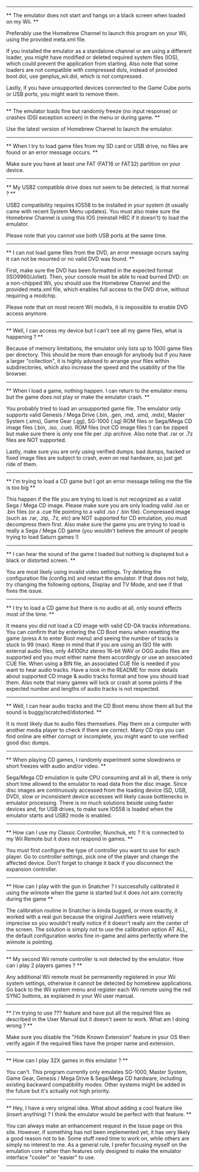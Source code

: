 ----

** The emulator does not start and hangs on a black screen when loaded on my Wii. **

Preferably use the Homebrew Channel to launch this program on your Wii, using the provided meta.xml file.

If you installed the emulator as a standalone channel or are using a different loader, you might have modified or deleted required system files (IOS), which could prevent the application from starting. Also note that some loaders are not compatible with compressed dols, instead of provided boot.dol, use genplus_wii.dol, which is not compressed. 

Lastly, if you have unsupported devices connected to the Game Cube ports or USB ports, you might want to remove them. 

----

** The emulator loads fine but randomly freeze (no input response) or crashes (DSI exception screen) in the menu or during game. **

Use the latest version of Homebrew Channel to launch the emulator. 

----

** When I try to load game files from my SD card or USB drive, no files are found or an error message occurs. **

Make sure you have at least one FAT (FAT16 or FAT32) partition on your device.

----

** My USB2 compatible drive does not seem to be detected, is that normal ? **

USB2 compatibility requires IOS58 to be installed in your system (it usually came with recent System Menu updates). You must also make sure the Homebrew Channel is using this IOS (reinstall HBC if it doesn't) to load the emulator.

Please note that you cannot use both USB ports at the same time.

----

** I can not load game files from the DVD, an error message occurs saying it can not be mounted or no valid DVD was found. **

First, make sure the DVD has been formatted in the expected format (ISO9960/Joliet). Then, your console must be able to read burned DVD: on a non-chipped Wii, you should use the Homebrew Channel and the provided meta.xml file, which enables full access to the DVD drive, without requiring a modchip.

Please note that on most recent Wii models, it is impossible to enable DVD access anymore.

----

** Well, I can access my device but I can't see all my game files, what is happening ? **

Because of memory limitations, the emulator only lists up to 1000 game files per directory. This should be more than enough for anybody but if you have a larger "collection", it is highly advised to arrange your files within subdirectories, which also increase the speed and the usability of the file browser.

----

** When I load a game, nothing happen. I can return to the emulator menu but the game does not play or make the emulator crash. **

You probably tried to load an unsupported game file. The emulator only supports valid Genesis / Mega Drive (.bin, .gen, .md, .smd, .mdx), Master System (.sms), Game Gear (.gg), SG-1000 (.sg) ROM files or Sega/Mega CD image files (.bin, .iso, .cue). ROM files (not CD image files !) can be zipped but make sure there is only one file per .zip archive. Also note that .rar or .7z files are NOT supported.

Lastly, make sure you are only using verified dumps: bad dumps, hacked or fixed image files are subject to crash, even on real hardware, so just get ride of them. 

----

** I'm trying to load a CD game but I got an error message telling me the file is too big **

This happen if the file you are trying to load is not recognized as a valid Sega / Mega CD image. Please make sure you are only loading valid .iso or .bin files (or a .cue file pointing to a valid .iso / .bin file). Compressed image (such as .rar, .zip, .7z, etc) are NOT supported for CD emulation, you must decompress them first. Also make sure the game you are trying to load is really a Sega / Mega CD game (you wouldn't believe the amount of people trying to load Saturn games !)
 
----

** I can hear the sound of the game I loaded but nothing is displayed but a black or distorted screen. **

You are most likely using invalid video settings. Try deleting the configuration file (config.ini) and restart the emulator. If that does not help, try changing the following options, Display and TV Mode, and see if that fixes the issue.

----

** I try to load a CD game but there is no audio at all, only sound effects most of the time. **

It means you did not load a CD image with valid CD-DA tracks informations. You can confirm that by entering the CD Boot menu when resetting the game (press A to enter Boot menu) and seeing the number of tracks is stuck to 99 (max). Keep in mind that if you are using an ISO file with external audio files, only 44100hz stereo 16-bit WAV or OGG audio files are supported and you must either name them accordingly or use an associated CUE file. When using a BIN file, an associated CUE file is needed if you want to hear audio tracks. Have a look in the README for more details about supported CD image & audio tracks format and how you should load them. Also note that many games will lock or crash at some points if the expected number and lengths of audio tracks is not respected.

----

** Well, I can hear audio tracks and the CD Boot menu show them all but the sound is buggy/scratched/distorted. **

It is most likely due to audio files themselves. Play them on a computer with another media player to check if there are correct. Many CD rips you can find online are either corrupt or incomplete, you might want to use verified good disc dumps.

----

** When playing CD games, I randomly experiment some slowdowns or short freezes with audio and/or video. **

Sega/Mega CD emulation is quite CPU consuming and all in all, there is only short time allowed to the emulator to read data from the disc image. Since disc images are continuously accessed from the loading device (SD, USB, DVD), slow or inconsistent device accesses will likely cause bottlenecks in emulator processing. There is no much solutions beside using faster devices and, for USB drives, to make sure IOS58 is loaded when the emulator starts and USB2 mode is enabled.

----

** How can I use my Classic Controller, Nunchuk, etc ? It is connected to my Wii Remote but it does not respond in games. **

You must first configure the type of controller you want to use for each player. Go to controller settings, pick one of the player and change the affected device. Don't forget to change it back if you disconnect the expansion controller.

----

** How can I play with the gun in Snatcher ? I successfully calibrated it using the wiimote when the game is started but it does not aim correctly during the game **

The calibration routine in Snatcher is kinda bugged, or more exactly, it worked with a real gun because the original Justifiers were relatively imprecise so you wouldn't really notice if it doesn't really aim the center of the screen. The solution is simply not to use the calibration option AT ALL, the default configuration works fine in-game and aims perfectly where the wiimote is pointing.

----

** My second Wii remote controller is not detected by the emulator. How can i play 2 players games ? **

Any additional Wii remote must be permanently registered in your Wii system settings, otherwise it cannot be detected by homebrew applications. Go back to the Wii system menu and register each Wii remote using the red SYNC buttons, as explained in your Wii user manual.

----

** I'm trying to use ??? feature and have put all the required files as described in the User Manual but it doesn't seem to work. What am I doing wrong ? **

Make sure you disable the "Hide Known Extension" feature in your OS then verify again if the required files have the proper name and extension.

----

** How can I play 32X games in this emulator ? **

You can't. This program currently only emulates SG-1000, Master System, Game Gear, Genesis / Mega Drive & Sega/Mega CD hardware, including existing backward compatibility modes. Other systems might be added in the future but it's actually not high priority.

----

** Hey, I have a very original idea. What about adding a cool feature like (insert anything) ? I think the emulator would be perfect with that feature. **

You can always make an enhancement request in the Issue page on this site. However, if something has not been implemented yet, it has very likely a good reason not to be. Some stuff need time to work on, while others are simply no interest to me. As a general rule, I prefer focusing myself on the emulation core rather than features only designed to make the emulator interface "cooler" or "easier" to use.

----
